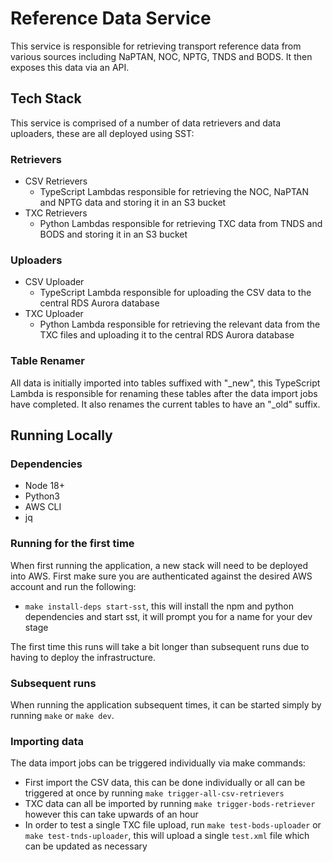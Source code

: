 # Reference Data Service

This service is responsible for retrieving transport reference data from various sources including NaPTAN, NOC, NPTG, TNDS and BODS. It then exposes this data via an API.

## Tech Stack

This service is comprised of a number of data retrievers and data uploaders, these are all deployed using SST:

### Retrievers

-   CSV Retrievers
    -   TypeScript Lambdas responsible for retrieving the NOC, NaPTAN and NPTG data and storing it in an S3 bucket
-   TXC Retrievers
    -   Python Lambdas responsible for retrieving TXC data from TNDS and BODS and storing it in an S3 bucket

### Uploaders

-   CSV Uploader
    -   TypeScript Lambda responsible for uploading the CSV data to the central RDS Aurora database
-   TXC Uploader
    -   Python Lambda responsible for retrieving the relevant data from the TXC files and uploading it to the central RDS Aurora database

### Table Renamer

All data is initially imported into tables suffixed with "\_new", this TypeScript Lambda is responsible for renaming these tables after the data import jobs have completed. It also renames the current tables to have an "\_old" suffix.

## Running Locally

### Dependencies

-   Node 18+
-   Python3
-   AWS CLI
-   jq

### Running for the first time

When first running the application, a new stack will need to be deployed into AWS. First make sure you are authenticated against the desired AWS account and run the following:

-   `make install-deps start-sst`, this will install the npm and python dependencies and start sst, it will prompt you for a name for your dev stage

The first time this runs will take a bit longer than subsequent runs due to having to deploy the infrastructure.

### Subsequent runs

When running the application subsequent times, it can be started simply by running `make` or `make dev`.

### Importing data

The data import jobs can be triggered individually via make commands:

-   First import the CSV data, this can be done individually or all can be triggered at once by running `make trigger-all-csv-retrievers`
-   TXC data can all be imported by running `make trigger-bods-retriever` however this can take upwards of an hour
-   In order to test a single TXC file upload, run `make test-bods-uploader` or `make test-tnds-uploader`, this will upload a single `test.xml` file which can be updated as necessary
